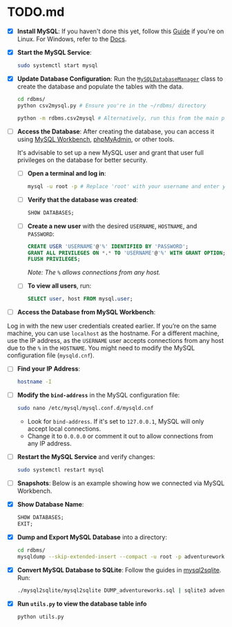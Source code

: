 # TODO.md

- [x] **Install MySQL**: If you haven't done this yet, follow this [Guide](https://ahmedsalim3.github.io/posts/install-mysql-on-linux/) if you're on Linux. For Windows, refer to the [Docs](https://dev.mysql.com/doc/refman/8.4/en/windows-installation.html).

- [x] **Start the MySQL Service**:

    ```sh
    sudo systemctl start mysql
    ```

- [x] **Update Database Configuration**: Run the [`MySQLDatabaseManager`](./csv2mysql.py) class to create the database and populate the tables with the data.

    ```sh
    cd rdbms/
    python csv2mysql.py # Ensure you're in the ~/rdbms/ directory
    
    python -m rdbms.csv2mysql # Alternatively, run this from the main project root
    ```

- [ ] **Access the Database**: After creating the database, you can access it using [MySQL Workbench][mysql-workbench], [phpMyAdmin][php-my-admin], or other tools.

    It's advisable to set up a new MySQL user and grant that user full privileges on the database for better security.
    
    - [ ] **Open a terminal and log in**:

        ```sh
        mysql -u root -p # Replace 'root' with your username and enter your password
        ```
    
    - [ ] **Verify that the database was created**:
        ```sql
        SHOW DATABASES;
        ```

    - [ ] **Create a new user** with the desired `USERNAME`, `HOSTNAME`, and `PASSWORD`:

        ```sql
        CREATE USER 'USERNAME'@'%' IDENTIFIED BY 'PASSWORD';
        GRANT ALL PRIVILEGES ON *.* TO 'USERNAME'@'%' WITH GRANT OPTION;
        FLUSH PRIVILEGES;
        ```
        _Note: The `%` allows connections from any host._
    
    - [ ] **To view all users**, run:

        ```sql
        SELECT user, host FROM mysql.user;
        ```

- [ ] **Access the Database from MySQL Workbench**:

Log in with the new user credentials created earlier. If you’re on the same machine, you can use `localhost` as the hostname. For a different machine, use the IP address, as the `USERNAME` user accepts connections from any host due to the `%` in the `HOSTNAME`. You might need to modify the MySQL configuration file (`mysqld.cnf`).

- [ ] **Find your IP Address**:

    ```sh
    hostname -I
    ```

- [ ] **Modify the `bind-address`** in the MySQL configuration file:

    ```sh
    sudo nano /etc/mysql/mysql.conf.d/mysqld.cnf
    ```

    - Look for `bind-address`. If it's set to `127.0.0.1`, MySQL will only accept local connections.
    - Change it to `0.0.0.0` or comment it out to allow connections from any IP address.

- [ ] **Restart the MySQL Service** and verify changes:

    ```sh
    sudo systemctl restart mysql
    ```

- [ ] **Snapshots**: Below is an example showing how we connected via MySQL Workbench.


- [x] **Show Database Name**:
    ```sql
    SHOW DATABASES;
    EXIT;
    ```

- [x] **Dump and Export MySQL Database** into a directory:

    ```sh
    cd rdbms/
    mysqldump --skip-extended-insert --compact -u root -p adventureworks > DUMP_adventureworks.sql
    ```

- [x] **Convert MySQL Database to SQLite**: Follow the guides in [mysql2sqlite](./mysql2sqlite/README.md). Run:

    ```sh
    ./mysql2sqlite/mysql2sqlite DUMP_adventureworks.sql | sqlite3 adventureworks.db
    ```

- [x] **Run `utils.py` to view the database table info**

    ```sh
    python utils.py 
    ```

[mysql-workbench]: https://www.mysql.com/products/workbench/
[php-my-admin]: https://www.phpmyadmin.net/